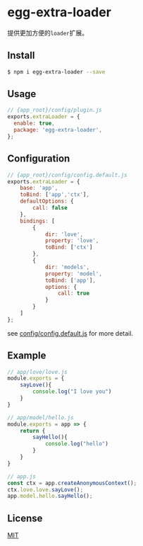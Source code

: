 # egg-extra-loader
提供更加方便的`loader`扩展。

## Install

```bash
$ npm i egg-extra-loader --save
```

## Usage

```js
// {app_root}/config/plugin.js
exports.extraLoader = {
  enable: true,
  package: 'egg-extra-loader',
};
```

## Configuration

```js
// {app_root}/config/config.default.js
exports.extraLoader = {
    base: 'app',
    toBind: ['app','ctx'],
    defaultOptions: {
        call: false
    },
    bindings: [
        {
            dir: 'love',
            property: 'love',
            toBind: ['ctx']
        },
        {
            dir: 'models',
            property: 'model',
            toBind: ['app'],
            options: {
                call: true
            }
        }
    ]
};
```

see [config/config.default.js](config/config.default.js) for more detail.

## Example

```js
// app/love/love.js
module.exports = {
    sayLove(){
        console.log("I love you")
    }
}

// app/model/hello.js
module.exports = app => {
    return {
        sayHello(){
            console.log("hello")
        }
    }
}

// app.js
const ctx = app.createAnonymousContext();
ctx.love.love.sayLove();
app.model.hello.sayHello();
```
## License

[MIT](LICENSE)

